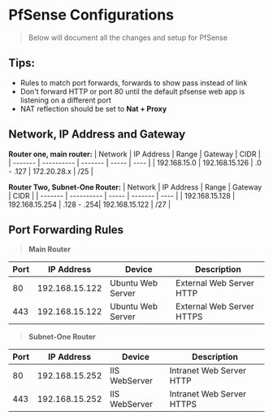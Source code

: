 # PfSense Configurations

> Below will document all the changes and setup for PfSense

## Tips:

- Rules to match port forwards, forwards to show pass instead of link
- Don't forward HTTP or port 80 until the default pfsense web app is listening on a different port
- NAT reflection should be set to **Nat + Proxy**


## Network, IP Address and Gateway
**Router one, main router:**
| Network | IP Address | Range  | Gateway | CIDR |
| ------- | ---------- | ------- | ----- | ---- |
| 192.168.15.0 | 192.168.15.126 | .0 - .127 | 172.20.28.x | /25 |

**Router Two, Subnet-One Router:**
| Network | IP Address | Range | Gateway | CIDR |
| ------- | ---------- | ----- | ------- | ---- |
| 192.168.15.128 | 192.168.15.254 | .128 - .254| 192.168.15.122 | /27 |

## Port Forwarding Rules
> **Main Router** 

| Port | IP Address | Device | Description | 
| ---- | ---------- | ------ | ---------------------------- |
| 80   | 192.168.15.122 | Ubuntu Web Server | External Web Server HTTP |
| 443   | 192.168.15.122 | Ubuntu Web Server | External Web Server HTTPS |

> **Subnet-One Router** 

| Port | IP Address | Device | Description | 
| ---- | ---------- | ------ | ---------------------------- |
| 80   | 192.168.15.252 | IIS WebServer | Intranet Web Server HTTP |
| 443   | 192.168.15.252 | IIS WebServer | Intranet Web Server HTTPS |
